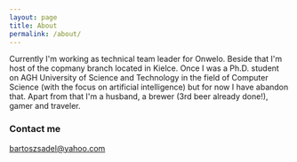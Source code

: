 ```yaml
---
layout: page
title: About
permalink: /about/
---
```


Currently I'm working as technical team leader for Onwelo. Beside that I'm host of the copmany branch located in Kielce. Once I was a Ph.D. student on AGH University of Science and Technology in the field of Computer Science (with the focus on artificial intelligence) but for now I have abandon that. Apart from that I'm a husband, a brewer (3rd beer already done!), gamer and traveler.


### Contact me

[bartoszsadel@yahoo.com](mailto:bartoszsadel@yahoo.com)